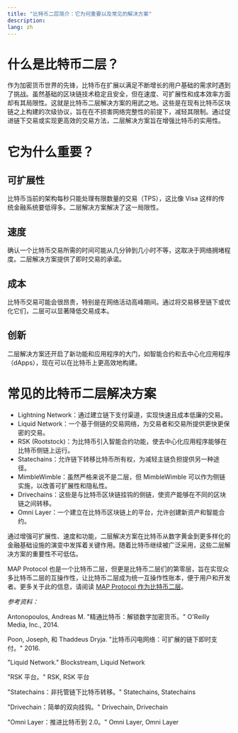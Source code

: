 ```yaml
---
title: "比特币二层简介：它为何重要以及常见的解决方案"
description: 
lang: zh
---
```


# 什么是比特币二层？

作为加密货币世界的先锋，比特币在扩展以满足不断增长的用户基础的需求时遇到了挑战。虽然基础的区块链技术稳定且安全，但在速度、可扩展性和成本效率方面却有其局限性。这就是比特币二层解决方案的用武之地。这些是在现有比特币区块链之上构建的次级协议，旨在在不损害网络完整性的前提下，减轻其限制。通过促进链下交易或实现更高效的交易方法，二层解决方案旨在增强比特币的实用性。

# 它为什么重要？

## 可扩展性

比特币当前的架构每秒只能处理有限数量的交易（TPS），这比像 Visa 这样的传统金融系统要低得多。二层解决方案解决了这一局限性。

## 速度

确认一个比特币交易所需的时间可能从几分钟到几小时不等，这取决于网络拥堵程度。二层解决方案提供了即时交易的承诺。

## 成本

比特币交易可能会很昂贵，特别是在网络活动高峰期间。通过将交易移至链下或优化它们，二层可以显著降低交易成本。

## 创新

二层解决方案还开启了新功能和应用程序的大门，如智能合约和去中心化应用程序（dApps），现在可以在比特币上更高效地构建。

# 常见的比特币二层解决方案

* Lightning Network：通过建立链下支付渠道，实现快速且成本低廉的交易。
* Liquid Network：一个基于侧链的交易网络，为交易者和交易所提供更快更保密的交易。
* RSK (Rootstock)：为比特币引入智能合约功能，使去中心化应用程序能够在比特币侧链上运行。
* Statechains：允许链下转移比特币所有权，为减轻主链负担提供另一种途径。
* MimbleWimble：虽然严格来说不是二层，但 MimbleWimble 可以作为侧链实施，以改善可扩展性和隐私性。
* Drivechains：这些是与比特币区块链挂钩的侧链，使资产能够在不同的区块链之间转移。
* Omni Layer：一个建立在比特币区块链上的平台，允许创建新资产和智能合约。

通过增强可扩展性、速度和功能，二层解决方案在比特币从数字黄金到更多样化的金融基础设施的演变中发挥着关键作用。随着比特币继续被广泛采用，这些二层解决方案的重要性不可低估。

MAP Protocol 也是一个比特币二层，但更是比特币二层们的第零层，旨在实现众多比特币二层的互操作性，让比特币二层成为统一互操作性账本，便于用户和开发者。更多关于此的信息，请阅读 [MAP Protocol 作为比特币二层](/article?id=map-as-bitcoin-layer2)。

_参考资料：_

Antonopoulos, Andreas M. "精通比特币：解锁数字加密货币。" O'Reilly Media, Inc., 2014.

Poon, Joseph, 和 Thaddeus Dryja. "比特币闪电网络：可扩展的链下即时支付。" 2016.

"Liquid Network." Blockstream, Liquid Network

"RSK 平台。" RSK, RSK 平台

"Statechains：非托管链下比特币转移。" Statechains, Statechains

"Drivechain：简单的双向挂钩。" Drivechain, Drivechain

"Omni Layer：推进比特币到 2.0。" Omni Layer, Omni Layer

